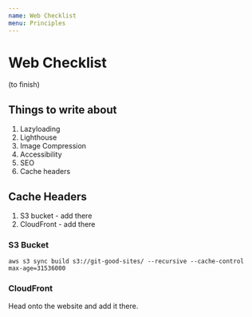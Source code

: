 ```yaml
---
name: Web Checklist
menu: Principles 
---
```

# Web Checklist

(to finish)

## Things to write about

1. Lazyloading
2. Lighthouse
3. Image Compression
4. Accessibility
5. SEO
6. Cache headers

## Cache Headers

1. S3 bucket - add there
2. CloudFront - add there



### S3 Bucket

`aws s3 sync build s3://git-good-sites/ --recursive --cache-control max-age=31536000`

### CloudFront 

Head onto the website and add it there.




